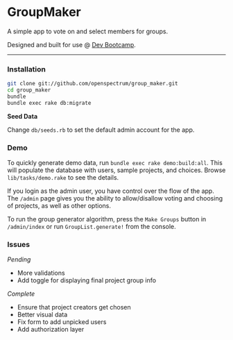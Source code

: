 # GroupMaker

A simple app to vote on and select members for groups.

Designed and built for use @ [Dev Bootcamp](http://devbootcamp.com/).

---

### Installation

```bash
git clone git://github.com/openspectrum/group_maker.git
cd group_maker
bundle
bundle exec rake db:migrate
```

**Seed Data**

Change `db/seeds.rb` to set the default admin account for the app.

### Demo

To quickly generate demo data, run `bundle exec rake demo:build:all`.  This will populate the database with users, sample projects, and choices.  Browse `lib/tasks/demo.rake` to see the details.

If you login as the admin user, you have control over the flow of the app.  The `/admin` page gives you the ability to allow/disallow voting and choosing of projects, as well as other options.

To run the group generator algorithm, press the `Make Groups` button in `/admin/index` or run `GroupList.generate!` from the console.

### Issues

*Pending*

- More validations
- Add toggle for displaying final project group info

*Complete*

- Ensure that project creators get chosen
- Better visual data
- Fix form to add unpicked users
- Add authorization layer